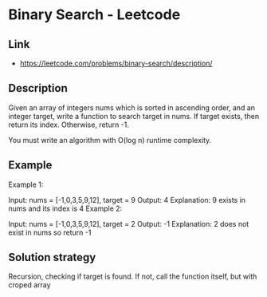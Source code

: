 # Binary Search - Leetcode

## Link

- <https://leetcode.com/problems/binary-search/description/>

## Description

Given an array of integers nums which is sorted in ascending order, and an integer target, write a function to search 
target in nums. If target exists, then return its index. Otherwise, return -1.

You must write an algorithm with O(log n) runtime complexity.

## Example

Example 1:

Input: nums = [-1,0,3,5,9,12], target = 9
Output: 4
Explanation: 9 exists in nums and its index is 4
Example 2:

Input: nums = [-1,0,3,5,9,12], target = 2
Output: -1
Explanation: 2 does not exist in nums so return -1

## Solution strategy

Recursion, checking if target is found. If not, call the function itself, but with croped array